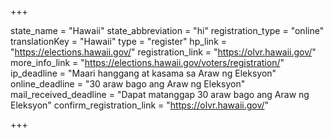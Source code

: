 +++

state_name = "Hawaii"
state_abbreviation = "hi"
registration_type = "online"
translationKey = "Hawaii"
type = "register"
hp_link = "https://elections.hawaii.gov/"
registration_link = "https://olvr.hawaii.gov/"
more_info_link = "https://elections.hawaii.gov/voters/registration/"
ip_deadline = "Maari hanggang at kasama sa  Araw ng Eleksyon"
online_deadline = "30 araw bago ang Araw ng Eleksyon"
mail_received_deadline = "Dapat matanggap 30 araw bago ang Araw ng Eleksyon"
confirm_registration_link = "https://olvr.hawaii.gov/"

+++